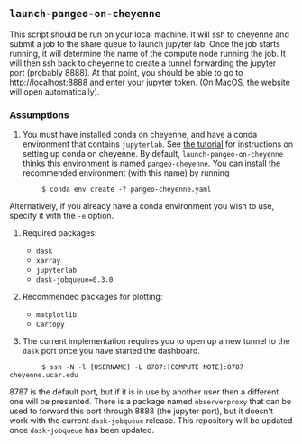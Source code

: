 ## `launch-pangeo-on-cheyenne`

This script should be run on your local machine.
It will ssh to cheyenne and submit a job to the share queue to launch jupyter lab.
Once the job starts running, it will determine the name of the compute node running the job.
It will then ssh back to cheyenne to create a tunnel forwarding the jupyter port (probably 8888).
At that point, you should be able to go to [http://localhost:8888](http://localhost:8888) and enter your jupyter token.
(On MacOS, the website will open automatically).

### Assumptions

1. You must have installed conda on cheyenne, and have a conda environment that contains `jupyterlab`.
See [the tutorial](https://github.com/NCAR/pangeo-tutorial-august-2018/blob/master/setup.md#setup-python-for-working-on-a-personal-computer-or-on-cheyenne) for instructions on setting up conda on cheyenne.
By default, `launch-pangeo-on-cheyenne` thinks this environment is named `pangeo-cheyenne`.
You can install the recommended environment (with this name) by running
```
        $ conda env create -f pangeo-cheyenne.yaml
```
Alternatively, if you already have a conda environment you wish to use, specify it with the `-e` option.

1. Required packages:

   * `dask`
   * `xarray`
   * `jupyterlab`
   * `dask-jobqueue=0.3.0`

1. Recommended packages for plotting:

   * `matplotlib`
   * `Cartopy`

1. The current implementation requires you to open up a new tunnel to the `dask` port once you have started the dashboard.
```
        $ ssh -N -l [USERNAME] -L 8787:[COMPUTE NOTE]:8787 cheyenne.ucar.edu
```
8787 is the default port, but if it is in use by another user then a different one will be presented.
There is a package named `nbserverproxy` that can be used to forward this port through 8888 (the jupyter port),
but it doesn't work with the current `dask-jobqueue` release.
This repository will be updated once `dask-jobqueue` has been updated.
